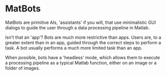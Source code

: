 # MatBots

MatBots are primitive AIs, 'assistants' if you will,
that use minimalistic GUI dialogs to guide the user through a
data processing pipeline in Matlab.
 
Isn't that an 'app'?
Bots are much more restrictive than apps.
Users are, to a greater extent than in an app,
guided through the correct steps to perform a task.
A bot usually performs a much more limited task than an app.

When possible, bots have a 'headless' mode,
which allows them to execute a processing pipeline as a typical
Matlab function, either on an image or a folder of images.

